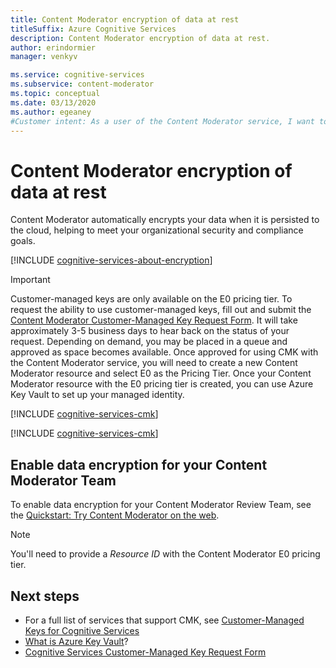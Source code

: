 ```yaml
---
title: Content Moderator encryption of data at rest
titleSuffix: Azure Cognitive Services
description: Content Moderator encryption of data at rest.
author: erindormier
manager: venkyv

ms.service: cognitive-services
ms.subservice: content-moderator
ms.topic: conceptual
ms.date: 03/13/2020
ms.author: egeaney
#Customer intent: As a user of the Content Moderator service, I want to learn how encryption at rest works.
---
```


# Content Moderator encryption of data at rest

Content Moderator automatically encrypts your data when it is persisted to the cloud, helping to meet your organizational security and compliance goals.

[!INCLUDE [cognitive-services-about-encryption](../includes/cognitive-services-about-encryption.md)]

> [!IMPORTANT]
> Customer-managed keys are only available on the E0 pricing tier. To request the ability to use customer-managed keys, fill out and submit the [Content Moderator Customer-Managed Key Request Form](https://aka.ms/cogsvc-cmk). It will take approximately 3-5 business days to hear back on the status of your request. Depending on demand, you may be placed in a queue and approved as space becomes available. Once approved for using CMK with the Content Moderator service, you will need to create a new Content Moderator resource and select E0 as the Pricing Tier. Once your Content Moderator resource with the E0 pricing tier is created, you can use Azure Key Vault to set up your managed identity.

[!INCLUDE [cognitive-services-cmk](../includes/cognitive-services-cmk-regions.md)]

[!INCLUDE [cognitive-services-cmk](../includes/configure-customer-managed-keys.md)]

## Enable data encryption for your Content Moderator Team

To enable data encryption for your Content Moderator Review Team, see the [Quickstart: Try Content Moderator on the web](quick-start.md#create-a-review-team).  

> [!NOTE]
> You'll need to provide a _Resource ID_ with the Content Moderator E0 pricing tier.

## Next steps

* For a full list of services that support CMK, see [Customer-Managed Keys for Cognitive Services](../encryption/cognitive-services-encryption-keys-portal.md)
* [What is Azure Key Vault](https://docs.microsoft.com/azure/key-vault/key-vault-overview)?
* [Cognitive Services Customer-Managed Key Request Form](https://aka.ms/cogsvc-cmk)

